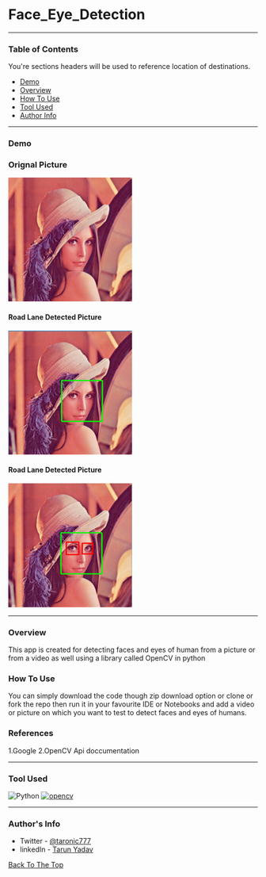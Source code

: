 # Face_Eye_Detection
---

### Table of Contents
You're sections headers will be used to reference location of destinations.

- [Demo](#demo)
- [Overview](#overview)
- [How To Use](#how-to-use)
- [Tool Used](#tool-used)
- [Author Info](#author-info)

---

### Demo


### Orignal Picture
<img src="https://github.com/Tarun-yadav777/Face_Eye_Detection/blob/main/static/lena.jpg"  width="250" height="250" /><br>
#### Road Lane Detected Picture
<img src="https://github.com/Tarun-yadav777/Face_Eye_Detection/blob/main/static/face.PNG"  width="250" height="250" /><br>
#### Road Lane Detected Picture
<img src="https://github.com/Tarun-yadav777/Face_Eye_Detection/blob/main/static/face%26eye.PNG"  width="250" height="250" /><br>


---

### Overview

This app is created for detecting faces and eyes of human from a picture or from a video as well using a library called OpenCV in python 

### How To Use

You can simply download the code though zip download option or clone or fork the repo then run it in your favourite IDE or Notebooks and add a video or picture on which you want to test to detect faces and eyes of humans.

### References
1.Google
2.OpenCV Api doccumentation

---

### Tool Used

![Python](https://img.shields.io/badge/Python-3.8-blueviolet)
<a href="https://opencv.org/" target="_blank"> <img src="https://www.vectorlogo.zone/logos/opencv/opencv-icon.svg" alt="opencv" width="40" height="40"/> </a>


---

### Author's Info

- Twitter - [@taronic777](https://twitter.com/taronic777)
- linkedIn - [Tarun Yadav](https://www.linkedin.com/in/tarun-yadav-47442112b/)

[Back To The Top](#read-me-template)
